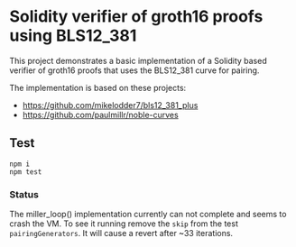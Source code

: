 # Solidity verifier of groth16 proofs using BLS12_381

This project demonstrates a basic implementation of a Solidity based verifier of groth16 proofs that uses the BLS12_381 curve for pairing.

The implementation is based on these projects:

- https://github.com/mikelodder7/bls12_381_plus
- https://github.com/paulmillr/noble-curves

## Test

```shell
npm i
npm test
```

### Status

The miller_loop() implementation currently can not complete and seems to crash the VM. To see it running remove the `skip` from the test `pairingGenerators`. It will cause a revert after ~33 iterations.
